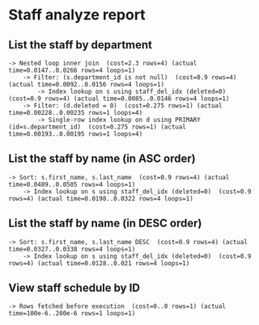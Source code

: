 # Staff analyze report

## List the staff by department

```
-> Nested loop inner join  (cost=2.3 rows=4) (actual time=0.0147..0.0266 rows=4 loops=1)
    -> Filter: (s.department_id is not null)  (cost=0.9 rows=4) (actual time=0.0092..0.0156 rows=4 loops=1)
        -> Index lookup on s using staff_del_idx (deleted=0)  (cost=0.9 rows=4) (actual time=0.0085..0.0146 rows=4 loops=1)
    -> Filter: (d.deleted = 0)  (cost=0.275 rows=1) (actual time=0.00228..0.00235 rows=1 loops=4)
        -> Single-row index lookup on d using PRIMARY (id=s.department_id)  (cost=0.275 rows=1) (actual time=0.00193..0.00195 rows=1 loops=4)
```

## List the staff by name (in ASC order)

```
-> Sort: s.first_name, s.last_name  (cost=0.9 rows=4) (actual time=0.0489..0.0505 rows=4 loops=1)
    -> Index lookup on s using staff_del_idx (deleted=0)  (cost=0.9 rows=4) (actual time=0.0198..0.0322 rows=4 loops=1)
```

## List the staff by name (in DESC order)

```
-> Sort: s.first_name, s.last_name DESC  (cost=0.9 rows=4) (actual time=0.0327..0.0338 rows=4 loops=1)
    -> Index lookup on s using staff_del_idx (deleted=0)  (cost=0.9 rows=4) (actual time=0.0128..0.021 rows=4 loops=1)
```

## View staff schedule by ID

```
-> Rows fetched before execution  (cost=0..0 rows=1) (actual time=100e-6..200e-6 rows=1 loops=1)
```
